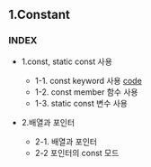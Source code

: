 ## 1.Constant
### INDEX
* 1.const, static const 사용
    * 1-1. const keyword 사용 [code](https://github.com/csbyun-data/CPP-Pro/blob/main/chap01/Const/Using_Const.cpp)
    * 1-2. const member 함수 사용
    * 1-3. static const 변수 사용

* 2.배열과 포인터
    * 2-1. 배열과 포인터
    * 2-2 포인터의 const 모드
